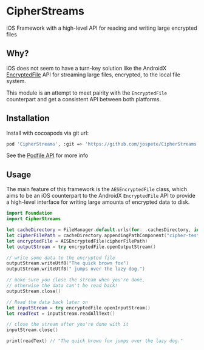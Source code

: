 # CipherStreams

iOS Framework with a high-level API for reading and writing large encrypted files

## Why?

iOS does not seem to have a turn-key solution like the AndroidX [EncryptedFile](https://developer.android.com/reference/androidx/security/crypto/EncryptedFile) API for streaming
large files, encrypted, to the local file system.

This module is an attempt to meet pairity with the `EncryptedFile` counterpart
and get a consistent API between both platforms.

## Installation

Install with cocoapods via git url:

```bash
pod 'CipherStreams', :git => 'https://github.com/jospete/CipherStreams.git', :tag => '1.0.0'
```

See the [Podfile API](https://guides.cocoapods.org/using/the-podfile.html#from-a-podspec-in-the-root-of-a-library-repo) for more info

## Usage

The main feature of this framework is the `AESEncryptedFile` class, which aims to be
an iOS counterpart to the AndroidX `EncryptedFile` API to provide a high-level interface
for writing large amounts of encrypted data to disk.

```swift
import Foundation
import CipherStreams

let cacheDirectory = FileManager.default.urls(for: .cachesDirectory, in: .userDomainMask).first!
let cipherFilePath = cacheDirectory.appendingPathComponent("cipher-test.xlog")
let encryptedFile = AESEncryptedFile(cipherFilePath)
let outputStream = try encryptedFile.openOutputStream()

// write some data to the encrypted file
outputStream.writeUtf8("The quick brown fox")
outputStream.writeUtf8(" jumps over the lazy dog.")

// make sure you close the stream when you're done,
// otherwise the data can't be read back!
outputStream.close()

// Read the data back later on
let inputStream = try encryptedFile.openInputStream()
let readText = inputStream.readAllText()

// close the stream after you're done with it
inputStream.close()

print(readText) // "The quick brown fox jumps over the lazy dog."
```